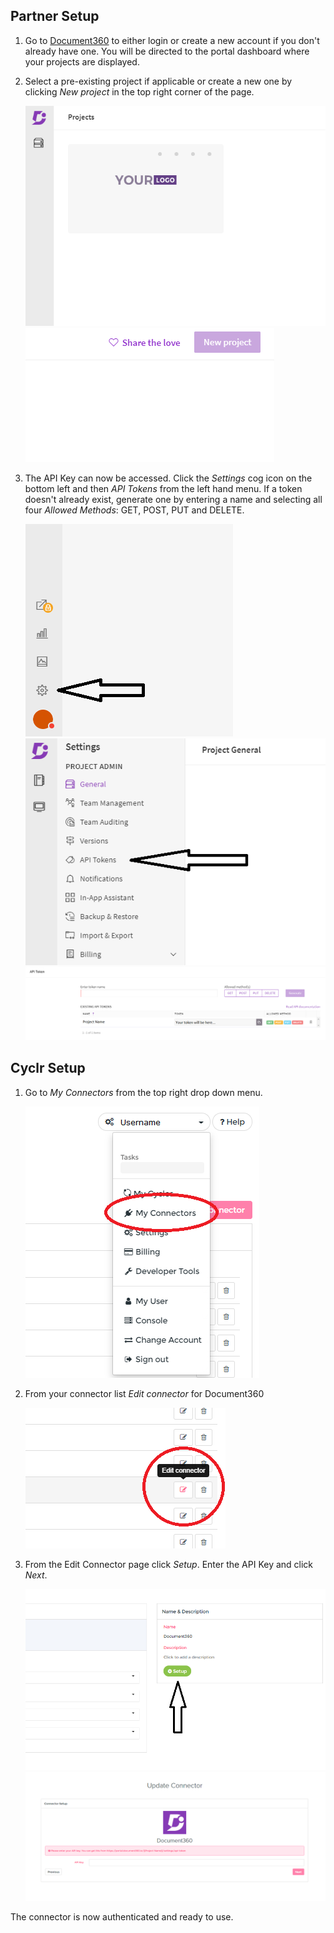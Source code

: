 
<section class="setup partner" markdown="1">

## Partner Setup

<div class="section-content" markdown="1">

1. Go to [Document360](https://document360.io/) to either login or create a new account if you don't already have one. You will be directed to the portal dashboard where your projects are displayed.

2. Select a pre-existing project if applicable or create a new one by clicking *New project* in the top right corner of the page.

    ![connector setup](./images/doc_360_setup_1.png)
    ![connector setup](./images/doc_360_setup_2.png)

3. The API Key can now be accessed. Click the *Settings* cog icon on the bottom left and then *API Tokens* from the left hand menu. If a token doesn't already exist, generate one by entering a name and selecting all four *Allowed Methods*: GET, POST, PUT and DELETE.

    ![connector setup](./images/doc_360_setup_8.png)
    ![connector setup](./images/doc_360_setup_4.png)
    ![connector setup](./images/doc_360_setup_5.png)

</div>

</section>

<section class="setup cyclr" markdown="1">

## Cyclr Setup

<div class="section-content" markdown="1">

1. Go to *My Connectors* from the top right drop down menu.

    ![connector setup](./images/doc_360_setup_9.png)
2. From your connector list *Edit connector* for Document360

    ![connector setup](./images/doc_360_setup_10.png)
3. From the Edit Connector page click *Setup*. Enter the API Key and click *Next*.

    ![connector setup](./images/doc_360_setup_6.png)
    ![connector setup](./images/doc_360_setup_7.png)
 
The connector is now authenticated and ready to use.

</div>

</section>

